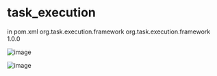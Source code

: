# task_execution
in pom.xml
<dependency>
			<groupId>org.task.execution.framework</groupId>
			<artifactId>org.task.execution.framework</artifactId>
			<version>1.0.0</version>
</dependency>
    
![image](https://user-images.githubusercontent.com/73499442/188876455-c8ff2dee-f346-4bf6-9dd9-9ac3bdcd1f41.png)

![image](https://user-images.githubusercontent.com/73499442/188876543-b4f4db0a-11fe-4eb4-ad5e-473c6c42dc06.png)

